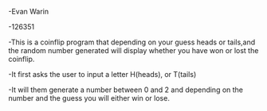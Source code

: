 -Evan Warin

-126351

-This is a coinflip program that depending on your guess
heads or tails,and the random number generated will display
whether you have won or lost the coinflip.

-It first asks the user to input a letter H(heads), or T(tails)

-It will them generate a number between 0 and 2 and depending on the
 number and the guess you will either win or lose.

